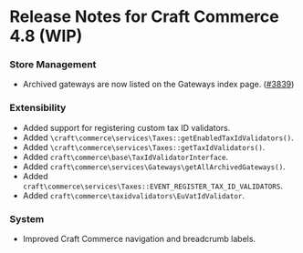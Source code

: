 # Release Notes for Craft Commerce 4.8 (WIP)

### Store Management
- Archived gateways are now listed on the Gateways index page. ([#3839](https://github.com/craftcms/commerce/issues/3839))

### Extensibility
- Added support for registering custom tax ID validators.
- Added `\craft\commerce\services\Taxes::getEnabledTaxIdValidators()`.
- Added `\craft\commerce\services\Taxes::getTaxIdValidators()`.
- Added `craft\commerce\base\TaxIdValidatorInterface`.
- Added `craft\commerce\services\Gateways\getAllArchivedGateways()`.
- Added `craft\commerce\services\Taxes::EVENT_REGISTER_TAX_ID_VALIDATORS`.
- Added `craft\commerce\taxidvalidators\EuVatIdValidator`.

### System
- Improved Craft Commerce navigation and breadcrumb labels.
